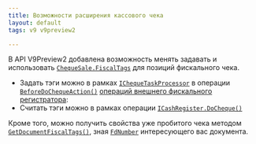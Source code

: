```yaml
---
title: Возможности расширения кассового чека
layout: default
tags: v9 v9preview2

---
```


В API V9Preview2 добавлена возможность менять задавать и использовать [`ChequeSale.FiscalTags`](https://iiko.github.io/front.api.sdk/v9/html/P_Resto_Front_Api_Data_Device_Tasks_ChequeSale_FiscalTags.htm) для позиций фискального чека.

- Задать тэги можно в рамках [`IChequeTaskProcessor`](https://iiko.github.io/front.api.doc/v6/ru/ChequeTaskProcessor.html) в операции [`BeforeDoChequeAction()`](https://iiko.github.io/front.api.sdk/v9/html/M_Resto_Front_Api_Devices_IChequeTaskProcessor_BeforeDoChequeAction.htm)
  [операций внешнего фискального регистратора](https://iiko.github.io/front.api.doc/v6/ru/CashRegisters.html):
- Считать тэги можно в рамках операции [`ICashRegister.DoCheque()`](https://iiko.github.io/front.api.sdk/v9/html/M_Resto_Front_Api_Devices_ICashRegister_DoCheque.htm)

Кроме того, можно получить свойства уже пробитого чека методом [`GetDocumentFiscalTags()`](https://iiko.github.io/front.api.sdk/v9/html/M_Resto_Front_Api_IOperationService_GetDocumentFiscalTags.htm), зная [`FdNumber`](https://iiko.github.io/front.api.sdk/v9/html/P_Resto_Front_Api_Data_Device_Tasks_GetFiscalTagsTask_FdNumber.htm) интересующего вас документа.